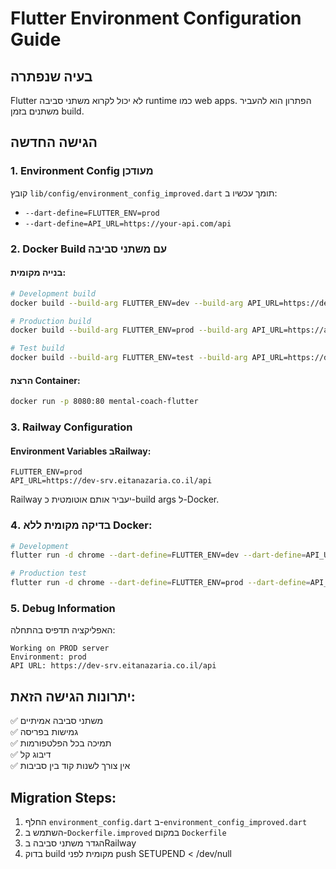 # Flutter Environment Configuration Guide

## בעיה שנפתרה
Flutter לא יכול לקרוא משתני סביבה runtime כמו web apps. הפתרון הוא להעביר משתנים בזמן build.

## הגישה החדשה

### 1. Environment Config מעודכן
קובץ `lib/config/environment_config_improved.dart` תומך עכשיו ב:
- `--dart-define=FLUTTER_ENV=prod`  
- `--dart-define=API_URL=https://your-api.com/api`

### 2. Docker Build עם משתני סביבה

#### בנייה מקומית:
```bash
# Development build
docker build --build-arg FLUTTER_ENV=dev --build-arg API_URL=https://dev-srv.eitanazaria.co.il/api -t mental-coach-flutter .

# Production build  
docker build --build-arg FLUTTER_ENV=prod --build-arg API_URL=https://app-srv.eitanazaria.co.il/api -t mental-coach-flutter .

# Test build
docker build --build-arg FLUTTER_ENV=test --build-arg API_URL=https://dev-srv.eitanazaria.co.il/api -t mental-coach-flutter .
```

#### הרצת Container:
```bash
docker run -p 8080:80 mental-coach-flutter
```

### 3. Railway Configuration

#### Environment Variables בRailway:
```
FLUTTER_ENV=prod
API_URL=https://dev-srv.eitanazaria.co.il/api
```

Railway יעביר אותם אוטומטית כ-build args ל-Docker.

### 4. בדיקה מקומית ללא Docker:
```bash
# Development
flutter run -d chrome --dart-define=FLUTTER_ENV=dev --dart-define=API_URL=http://localhost:3000/api

# Production test
flutter run -d chrome --dart-define=FLUTTER_ENV=prod --dart-define=API_URL=https://dev-srv.eitanazaria.co.il/api
```

### 5. Debug Information
האפליקציה תדפיס בהתחלה:
```
Working on PROD server
Environment: prod
API URL: https://dev-srv.eitanazaria.co.il/api
```

## יתרונות הגישה הזאת:
✅ משתני סביבה אמיתיים  
✅ גמישות בפריסה  
✅ תמיכה בכל הפלטפורמות  
✅ דיבוג קל  
✅ אין צורך לשנות קוד בין סביבות

## Migration Steps:
1. החלף `environment_config.dart` ב-`environment_config_improved.dart`
2. השתמש ב-`Dockerfile.improved` במקום `Dockerfile`
3. הגדר משתני סביבה בRailway
4. בדוק build מקומית לפני push
SETUPEND < /dev/null